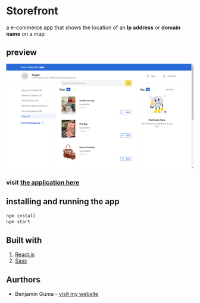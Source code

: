 # Storefront

a e-commerce app that shows the location of an **Ip address** or **domain name** on a map

## preview

![application preview](./desktop-design.png)

### visit [the application here](https://store-delta-two.vercel.app/)

## installing and running the app

```
npm install
npm start
```

## Built with

1. [React.js](https://reactjs.org)
1. [Sass](https://sass-lang.com)

## Aurthors

-   Benjamin Guma - [visit my website](https://benjaminguma.vercel.app)
